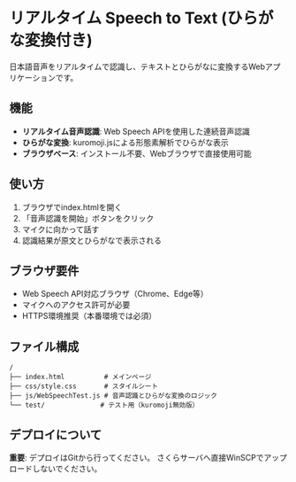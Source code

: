 # リアルタイム Speech to Text (ひらがな変換付き)

日本語音声をリアルタイムで認識し、テキストとひらがなに変換するWebアプリケーションです。

## 機能

- **リアルタイム音声認識**: Web Speech APIを使用した連続音声認識
- **ひらがな変換**: kuromoji.jsによる形態素解析でひらがな表示
- **ブラウザベース**: インストール不要、Webブラウザで直接使用可能

## 使い方

1. ブラウザでindex.htmlを開く
2. 「音声認識を開始」ボタンをクリック
3. マイクに向かって話す
4. 認識結果が原文とひらがなで表示される

## ブラウザ要件

- Web Speech API対応ブラウザ（Chrome、Edge等）
- マイクへのアクセス許可が必要
- HTTPS環境推奨（本番環境では必須）

## ファイル構成

```
/
├── index.html          # メインページ
├── css/style.css       # スタイルシート
├── js/WebSpeechTest.js # 音声認識とひらがな変換のロジック
└── test/              # テスト用（kuromoji無効版）
```

## デプロイについて

**重要**: デプロイはGitから行ってください。
さくらサーバへ直接WinSCPでアップロードしないでください。
